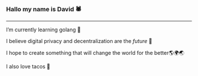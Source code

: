 ### Hallo my name is David 🕷
---
I’m currently learning golang 🌱

I believe digital privacy and decentralization are the _future_ 💚

I hope to create something that will change the world for the better🌎🌍🌏

I also love tacos 🌮


